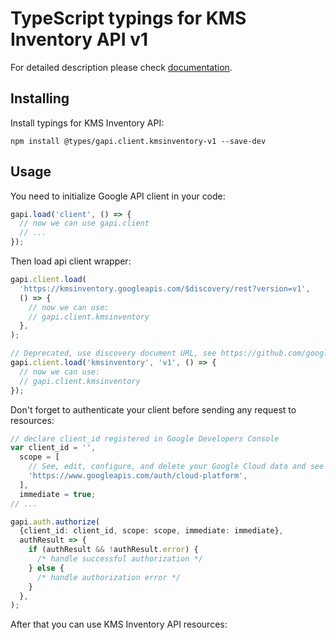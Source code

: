 # TypeScript typings for KMS Inventory API v1

For detailed description please check [documentation](https://cloud.google.com/kms/).

## Installing

Install typings for KMS Inventory API:

```
npm install @types/gapi.client.kmsinventory-v1 --save-dev
```

## Usage

You need to initialize Google API client in your code:

```typescript
gapi.load('client', () => {
  // now we can use gapi.client
  // ...
});
```

Then load api client wrapper:

```typescript
gapi.client.load(
  'https://kmsinventory.googleapis.com/$discovery/rest?version=v1',
  () => {
    // now we can use:
    // gapi.client.kmsinventory
  },
);
```

```typescript
// Deprecated, use discovery document URL, see https://github.com/google/google-api-javascript-client/blob/master/docs/reference.md#----gapiclientloadname----version----callback--
gapi.client.load('kmsinventory', 'v1', () => {
  // now we can use:
  // gapi.client.kmsinventory
});
```

Don't forget to authenticate your client before sending any request to resources:

```typescript
// declare client_id registered in Google Developers Console
var client_id = '',
  scope = [
    // See, edit, configure, and delete your Google Cloud data and see the email address for your Google Account.
    'https://www.googleapis.com/auth/cloud-platform',
  ],
  immediate = true;
// ...

gapi.auth.authorize(
  {client_id: client_id, scope: scope, immediate: immediate},
  authResult => {
    if (authResult && !authResult.error) {
      /* handle successful authorization */
    } else {
      /* handle authorization error */
    }
  },
);
```

After that you can use KMS Inventory API resources: <!-- TODO: make this work for multiple namespaces -->

```typescript

```
